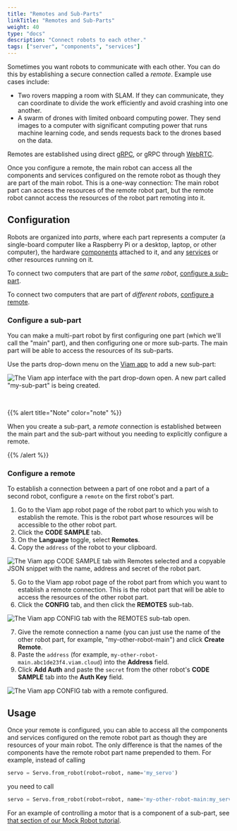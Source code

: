```yaml
---
title: "Remotes and Sub-Parts"
linkTitle: "Remotes and Sub-Parts"
weight: 40
type: "docs"
description: "Connect robots to each other."
tags: ["server", "components", "services"]
---
```


Sometimes you want robots to communicate with each other.
You can do this by establishing a secure connection called a *remote*.
Example use cases include:

- Two rovers mapping a room with SLAM.
  If they can communicate, they can coordinate to divide the work efficiently and avoid crashing into one another.
- A swarm of drones with limited onboard computing power.
  They send images to a computer with significant computing power that runs machine learning code, and sends requests back to the drones based on the data.

Remotes are established using direct [gRPC](https://grpc.io/), or gRPC through [WebRTC](https://webrtc.org/).

Once you configure a remote, the main robot can access all the components and services configured on the remote robot as though they are part of the main robot.
This is a one-way connection: The main robot part can access the resources of the remote robot part, but the remote robot cannot access the resources of the robot part remoting into it.

## Configuration

Robots are organized into *parts*, where each part represents a computer (a single-board computer like a Raspberry Pi or a desktop, laptop, or other computer), the hardware [components](/components/) attached to it, and any [services](/services/) or other resources running on it.

To connect two computers that are part of the *same robot*, [configure a sub-part](#configure-a-sub-part).

To connect two computers that are part of *different robots*, [configure a remote](#configure-a-remote).

### Configure a sub-part

You can make a multi-part robot by first configuring one part (which we'll call the "main" part), and then configuring one or more sub-parts.
The main part will be able to access the resources of its sub-parts.

Use the parts drop-down menu on the [Viam app](https://app.viam.com) to add a new sub-part:

![The Viam app interface with the part drop-down open. A new part called "my-sub-part" is being created.](../img/remotes/sub-part-config.png)

<br>

{{% alert title="Note" color="note" %}}

When you create a sub-part, a *remote* connection is established between the main part and the sub-part without you needing to explicitly configure a remote.

{{% /alert %}}

### Configure a remote

To establish a connection between a part of one robot and a part of a second robot, configure a `remote` on the first robot's part.

1. Go to the Viam app robot page of the robot part to which you wish to establish the remote.
   This is the robot part whose resources will be accessible to the other robot part.
2. Click the **CODE SAMPLE** tab.
3. On the **Language** toggle, select **Remotes**.
4. Copy the `address` of the robot to your clipboard.

![The Viam app CODE SAMPLE tab with Remotes selected and a copyable JSON snippet with the name, address and secret of the robot part.](../img/remotes/remote-address.png)

5. Go to the Viam app robot page of the robot part from which you want to establish a remote connection.
   This is the robot part that will be able to access the resources of the other robot part.
6. Click the **CONFIG** tab, and then click the **REMOTES** sub-tab.

![The Viam app CONFIG tab with the REMOTES sub-tab open.](../img/remotes/remote-create.png)

7. Give the remote connection a name (you can just use the name of the other robot part, for example, "my-other-robot-main") and click **Create Remote**.
8. Paste the `address` (for example, `my-other-robot-main.abc1de23f4.viam.cloud`) into the **Address** field.
9. Click **Add Auth** and paste the `secret` from the other robot's **CODE SAMPLE** tab into the **Auth Key** field.

![The Viam app CONFIG tab with a remote configured.](../img/remotes/remote-config.png)

## Usage

Once your remote is configured, you can able to access all the components and services configured on the remote robot part as though they are resources of your main robot.
The only difference is that the names of the components have the remote robot part name prepended to them.
For example, instead of calling

```python
servo = Servo.from_robot(robot=robot, name='my_servo')
```

you need to call

```python
servo = Servo.from_robot(robot=robot, name='my-other-robot-main:my_servo')
```

For an example of controlling a motor that is a component of a sub-part, see [that section of our Mock Robot tutorial](https://docs.viam.com/tutorials/build-a-mock-robot/#how-to-control-a-sub-part-using-the-viam-sdk).
